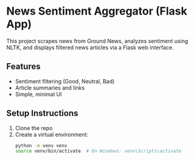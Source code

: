 # News Sentiment Aggregator (Flask App)

This project scrapes news from Ground News, analyzes sentiment using NLTK, and displays filtered news articles via a Flask web interface.

## Features
- Sentiment filtering (Good, Neutral, Bad)
- Article summaries and links
- Simple, minimal UI

## Setup Instructions
1. Clone the repo
2. Create a virtual environment:
   ```bash
   python -m venv venv
   source venv/bin/activate  # On Windows: venv\Scripts\activate
